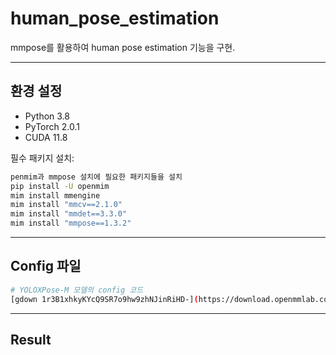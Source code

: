 # human_pose_estimation
mmpose를 활용하여 human pose estimation 기능을 구현. 

---

## 환경 설정

- Python 3.8  
- PyTorch 2.0.1  
- CUDA 11.8  

필수 패키지 설치:

```bash
penmim과 mmpose 설치에 필요한 패키지들을 설치
pip install -U openmim
mim install mmengine
mim install "mmcv==2.1.0"
mim install "mmdet==3.3.0"
mim install "mmpose==1.3.2"
```

---

##  Config 파일
```bash
# YOLOXPose-M 모델의 config 코드
[gdown 1r3B1xhkyKYcQ9SR7o9hw9zhNJinRiHD-](https://download.openmmlab.com/mmpose/v1/body_2d_keypoint/yolox_pose/yoloxpose_m_8xb32-300e_coco-640-84e9a538_20230829.pth)
```

---

## Result
